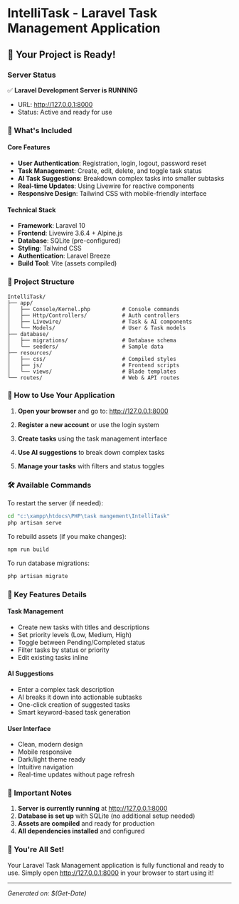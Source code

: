 # IntelliTask - Laravel Task Management Application

## 🚀 Your Project is Ready!

### Server Status
✅ **Laravel Development Server is RUNNING**
- URL: http://127.0.0.1:8000
- Status: Active and ready for use

### 🔧 What's Included

#### Core Features
- **User Authentication**: Registration, login, logout, password reset
- **Task Management**: Create, edit, delete, and toggle task status
- **AI Task Suggestions**: Breakdown complex tasks into smaller subtasks
- **Real-time Updates**: Using Livewire for reactive components
- **Responsive Design**: Tailwind CSS with mobile-friendly interface

#### Technical Stack
- **Framework**: Laravel 10
- **Frontend**: Livewire 3.6.4 + Alpine.js
- **Database**: SQLite (pre-configured)
- **Styling**: Tailwind CSS
- **Authentication**: Laravel Breeze
- **Build Tool**: Vite (assets compiled)

### 📁 Project Structure
```
IntelliTask/
├── app/
│   ├── Console/Kernel.php          # Console commands
│   ├── Http/Controllers/           # Auth controllers
│   ├── Livewire/                   # Task & AI components
│   └── Models/                     # User & Task models
├── database/
│   ├── migrations/                 # Database schema
│   └── seeders/                    # Sample data
├── resources/
│   ├── css/                        # Compiled styles
│   ├── js/                         # Frontend scripts
│   └── views/                      # Blade templates
└── routes/                         # Web & API routes
```

### 🎯 How to Use Your Application

1. **Open your browser** and go to: http://127.0.0.1:8000

2. **Register a new account** or use the login system

3. **Create tasks** using the task management interface

4. **Use AI suggestions** to break down complex tasks

5. **Manage your tasks** with filters and status toggles

### 🛠️ Available Commands

To restart the server (if needed):
```bash
cd "c:\xampp\htdocs\PHP\task mangement\IntelliTask"
php artisan serve
```

To rebuild assets (if you make changes):
```bash
npm run build
```

To run database migrations:
```bash
php artisan migrate
```

### 🔑 Key Features Details

#### Task Management
- Create new tasks with titles and descriptions
- Set priority levels (Low, Medium, High)
- Toggle between Pending/Completed status
- Filter tasks by status or priority
- Edit existing tasks inline

#### AI Suggestions
- Enter a complex task description
- AI breaks it down into actionable subtasks
- One-click creation of suggested tasks
- Smart keyword-based task generation

#### User Interface
- Clean, modern design
- Mobile responsive
- Dark/light theme ready
- Intuitive navigation
- Real-time updates without page refresh

### 🚨 Important Notes

1. **Server is currently running** at http://127.0.0.1:8000
2. **Database is set up** with SQLite (no additional setup needed)
3. **Assets are compiled** and ready for production
4. **All dependencies installed** and configured

### 🎉 You're All Set!

Your Laravel Task Management application is fully functional and ready to use. Simply open http://127.0.0.1:8000 in your browser to start using it!

---
*Generated on: $(Get-Date)*